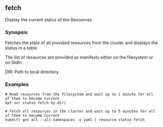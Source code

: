 ## fetch

Display the current status of the Resources

### Synopsis

Fetches the state of all provided resources from the cluster and displays the status in
a table.

The list of resources are provided as manifests either on the filesystem or on StdIn. 

  DIR:
    Path to local directory.

### Examples

    # Read resources from the filesystem and wait up to 1 minute for all of them to become Current
    kpt svr status fetch my-dir/

    # Fetch all resources in the cluster and wait up to 5 minutes for all of them to become Current
    kubectl get all --all-namespaces -o yaml | resource status fetch
